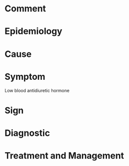 # Comment

# Epidemiology

# Cause

# Symptom

Low blood antidiuretic hormone

# Sign

# Diagnostic

# Treatment and Management
